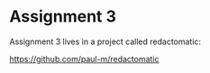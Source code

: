 Assignment 3
===

Assignment 3 lives in a project called redactomatic:

https://github.com/paul-m/redactomatic
